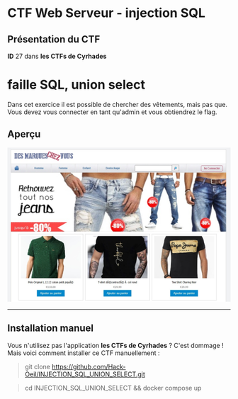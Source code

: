 # CTF Web Serveur - injection SQL

## Présentation du CTF 
**ID** 27 dans **les CTFs de Cyrhades**


# faille SQL, union select
Dans cet exercice il est possible de chercher des vêtements, mais pas que.
Vous devez vous connecter en tant qu'admin et vous obtiendrez le flag.



## Aperçu
![presentation/assets/images/capture.jpg](presentation/assets/images/capture.jpg)


-----------

## Installation manuel
Vous n'utilisez pas l'application **les CTFs de Cyrhades** ? C'est dommage !
Mais voici comment installer ce CTF manuellement :

> git clone https://github.com/Hack-Oeil/INJECTION_SQL_UNION_SELECT.git

> cd INJECTION_SQL_UNION_SELECT && docker compose up
